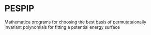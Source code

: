 # PESPIP
Mathematica programs for choosing the best basis of permutataionally invariant polynomials for fitting a potential energy surface
